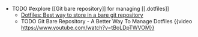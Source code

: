 - TODO #explore [[Git bare repository]] for managing [[.dotfiles]]
	- [Dotfiles: Best way to store in a bare git repository](https://www.atlassian.com/git/tutorials/dotfiles)
	- TODO Git Bare Repository - A Better Way To Manage Dotfiles
	  {{video https://www.youtube.com/watch?v=tBoLDpTWVOM}}